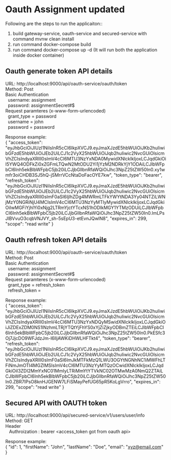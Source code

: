 # Oauth Assignment updated

Following are the steps to run the applicaiton::
  1) build gateway-service, oauth-service and secured-service with command mvnw clean install
  2) run command docker-compose build 
  3) run command docker-compose up -d (It will run both the application inside docker container)
  
 ## Oauth generate token API details
 
  URL: http://localhost:9000/api/oauth-service/oauth/token <br/>
  Method: Post <br/>
  Basic Authentication <br/>
  &nbsp;&nbsp;username: assignment  <br/>
  &nbsp;&nbsp;password: assignmentSecret#$  <br/>
  Request paramteres (x-www-form-urlencoded) <br/>
  &nbsp;&nbsp;grant_type = password  <br/>
  &nbsp;&nbsp;username = john  <br/>
  &nbsp;&nbsp;password = password  <br/>
    
  Response example:  <br/>
  {
    "access_token": "eyJhbGciOiJIUzI1NiIsInR5cCI6IkpXVCJ9.eyJmaXJzdE5hbWUiOiJKb2huIiwibGFzdE5hbWUiOiJEb2UiLCJ1c2VyX25hbWUiOiJqb2huIiwic2NvcGUiOlsicmVhZCIsIndyaXRlIl0sImV4cCI6MTU3NzYxNDA0MywidXNlcklkIjoxLCJqdGkiOiI5YWQ4ODFkZi0xZGFmLTQwN2MtODU2Yi1jYzM2NDRkYjY1ODAiLCJlbWFpbCI6Inh5ekBlbWFpbC5jb20iLCJjbGllbnRfaWQiOiJhc3NpZ25tZW50In0.xy1wmfr3oiCHDB3SJ5hQ-jSMrrVCcNtaDoFacOYE7kw",
    "token_type": "bearer",
    "refresh_token": "eyJhbGciOiJIUzI1NiIsInR5cCI6IkpXVCJ9.eyJmaXJzdE5hbWUiOiJKb2huIiwibGFzdE5hbWUiOiJEb2UiLCJ1c2VyX25hbWUiOiJqb2huIiwic2NvcGUiOlsicmVhZCIsIndyaXRlIl0sImF0aSI6IjlhZDg4MWRmLTFkYWYtNDA3Yy04NTZiLWNjMzY0NGRiNjU4MCIsImV4cCI6MTU3NzYyMTIyMywidXNlcklkIjoxLCJqdGkiOiIwMGFiYjhlYi0xNjg2LTRmYjctYTcxNS1hODlkMGY1YTMzODUiLCJlbWFpbCI6Inh5ekBlbWFpbC5jb20iLCJjbGllbnRfaWQiOiJhc3NpZ25tZW50In0.lmLPsJlBVvuO3cqbVNJVY_sh-5sEpU3-etEvnJQwlN8",
    "expires_in": 299,
    "scope": "read write"
}  <br/>

 ## Oauth refresh token API details

URL: http://localhost:9000/api/oauth-service/oauth/token  <br/>
Method: Post  <br/>
Basic Authentication  <br/>
&nbsp;&nbsp;username: assignment  <br/>
&nbsp;&nbsp;password: assignmentSecret#$  <br/>
Request paramteres (x-www-form-urlencoded)  <br/>
&nbsp;&nbsp;grant_type = refresh_token  <br/>
&nbsp;&nbsp;refresh_token = <refresh token got in oauth token api response>  <br/>

Response example:  <br/>
      {
    "access_token": "eyJhbGciOiJIUzI1NiIsInR5cCI6IkpXVCJ9.eyJmaXJzdE5hbWUiOiJKb2huIiwibGFzdE5hbWUiOiJEb2UiLCJ1c2VyX25hbWUiOiJqb2huIiwic2NvcGUiOlsicmVhZCIsIndyaXRlIl0sImV4cCI6MTU3NzYxNDQyMSwidXNlcklkIjoxLCJqdGkiOiJiZDExZDM0NS1lNzhmLTRjYTQtYjFhYS0xYjZiZjkyODBmZTEiLCJlbWFpbCI6Inh5ekBlbWFpbC5jb20iLCJjbGllbnRfaWQiOiJhc3NpZ25tZW50In0.PkESfc3Oj7JjcDO9WFJdzJm-l6lljAWKiDHWLHFTkt4",
    "token_type": "bearer",
    "refresh_token": "eyJhbGciOiJIUzI1NiIsInR5cCI6IkpXVCJ9.eyJmaXJzdE5hbWUiOiJKb2huIiwibGFzdE5hbWUiOiJEb2UiLCJ1c2VyX25hbWUiOiJqb2huIiwic2NvcGUiOlsicmVhZCIsIndyaXRlIl0sImF0aSI6ImJkMTFkMzQ1LWU3OGYtNGNhNC1iMWFhLTFiNmJmOTI4MGZlMSIsImV4cCI6MTU3NzYyMTQzOCwidXNlcklkIjoxLCJqdGkiOiI3ZDI2MmYxNC01MmIyLTRiMmYtYTVkNC02OTMwMzA0NmQ2ZTAiLCJlbWFpbCI6Inh5ekBlbWFpbC5jb20iLCJjbGllbnRfaWQiOiJhc3NpZ25tZW50In0.ZBR7IPsO8knHJGENW7LFiSMayPefUG65pR5KoLgVrro",
    "expires_in": 299,
    "scope": "read write"
}


 ## Secured API with OAUTH token

URL: http://localhost:9000/api/secured-service/v1/users/user/info  <br/>
Method: GET  <br/>
Header  <br/>
&nbsp;&nbsp; Authroization : bearer <access_token got from oauth api> <br/>

Response example:  <br/>
{
    "id": 1,
    "firstName": "John",
    "lastName": "Doe",
    "email": "xyz@email.com"
}
